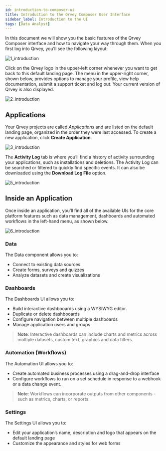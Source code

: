 ```yaml
---
id: introduction-to-composer-ui
title: Introduction to the Qrvey Composer User Interface
sidebar_label: Introduction to the UI
tags: [Data Analyst]
---
```


In this document we will show you the basic features of the Qrvey Composer interface and how to navigate your way through them.  When you first log into Qrvey, you’ll see the following layout: 

![1_introduction](https://s3.amazonaws.com/cdn.qrvey.com/documentation_assets/ui-docs/basics/3.3_introduction/introduction.1_8.0.png#thumbnail)

Click on the Qrvey logo in the upper-left corner whenever you want to get back to this default landing page. The menu in the upper-right corner, shown below, provides options to manage your profile, view help documentation, submit a support ticket and log out. Your current version of Qrvey is also displayed.

![2_introduction](https://s3.amazonaws.com/cdn.qrvey.com/documentation_assets/ui-docs/basics/3.3_introduction/profile.png#thumbnail-40) 

## Applications
Your Qrvey projects are called *Applications* and are listed on the default landing page, organized in the order they were last accessed. To create a new application, click **Create Application**.

![3_introduction](https://s3.amazonaws.com/cdn.qrvey.com/documentation_assets/ui-docs/basics/3.3_introduction/3_introduction.png#thumbnail-20)

The **Activity Log** tab is where you’ll find a history of activity surrounding your applications, such as installations and deletions. The Activity Log can be searched or filtered to quickly find specific events. It can also be downloaded using the **Download Log File** option.

![5_introduction](https://s3.amazonaws.com/cdn.qrvey.com/documentation_assets/ui-docs/basics/3.3_introduction/introduction.2_8.0.png#thumbnail)

## Inside an Application
Once inside an application, you’ll find all of the available UIs for the core platform features such as data management, dashboards and automated workflows in the left-hand menu, as shown below.

![6_introduction](https://s3.amazonaws.com/cdn.qrvey.com/documentation_assets/ui-docs/basics/3.3_introduction/introduction.3_8.0.png#thumbnail-30)

### Data

The Data component allows you to:

* Connect to existing data sources
* Create forms, surveys and quizzes
* Analyze datasets and create visualizations


### Dashboards

The Dashboards UI allows you to:

* Build interactive dashbooards using a WYSIWYG editor.
* Duplicate or delete dashbooards
* Configure navigation between multiple dashboards
* Manage application users and groups

>**Note**: Interactive dashboards can include charts and metrics across multiple datasets, custom text, graphics and data filters.


### Automation (Workflows)
The Automation UI allows you to:
* Create automated business processes using a drag-and-drop interface
* Configure workflows to run on a set schedule in response to a webhook or a data change event.


>**Note**: Workflows can incorporate outputs from other components - such as metrics, charts, or reports.

### Settings

The Settings UI allows you to:
* Edit your application’s name, description and logo that appears on the default landing page
* Customize the appearance and styles for web forms

